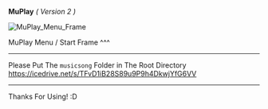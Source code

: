 
**MuPlay** *( Version 2 )*

![MuPlay_Menu_Frame](https://user-images.githubusercontent.com/91386746/151145549-925e8bfb-52b7-4238-9ee3-93ae9d0cfee4.png)

MuPlay Menu / Start Frame ^^^

--------

Please Put The `musicsong` Folder in The Root Directory 
https://icedrive.net/s/TFvD1iB28S89u9P9h4DkwjYfG6VV


----------------


Thanks For Using! :D
